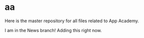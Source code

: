 # aa

Here is the master repository for all files related to App Academy.

I am in the News branch! Adding this right now.
